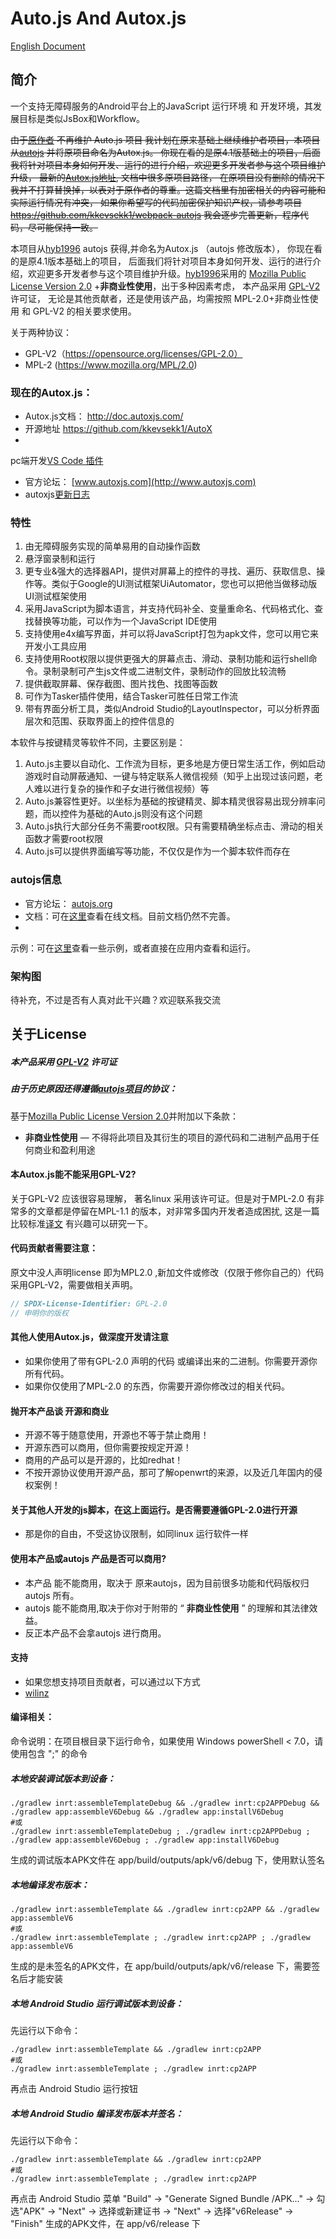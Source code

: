 # Auto.js And Autox.js

[English Document](README_en.md)

## 简介

一个支持无障碍服务的Android平台上的JavaScript 运行环境 和 开发环境，其发展目标是类似JsBox和Workflow。

~~由于[原作者](https://github.com/hyb1996) 不再维护 Auto.js 项目
我计划在原来基础上继续维护者项目，本项目从[autojs](https://github.com/hyb1996/Auto.js) 并将原项目命名为Autox.js。
你现在看的是原4.1版基础上的项目，后面我将针对项目本身如何开发、运行的进行介绍，欢迎更多开发者参与这个项目维护升级，
最新的[Autox.js地址](https://github.com/kkevsekk1/AutoX), 文档中很多原项目路径，
在原项目没有删除的情况下我并不打算替换掉，以表对于原作者的尊重。这篇文档里有加密相关的内容可能和实际运行情况有冲突，
如果你希望写的代码加密保护知识产权，请参考项目 https://github.com/kkevsekk1/webpack-autojs
我会逐步完善更新，程序代码，尽可能保持一致。~~

本项目从[hyb1996](https://github.com/hyb1996/Auto.js) autojs 获得,并命名为Autox.js （autojs 修改版本），
你现在看的是原4.1版本基础上的项目，
后面我们将针对项目本身如何开发、运行的进行介绍，欢迎更多开发者参与这个项目维护升级。[hyb1996](https://github.com/hyb1996/Auto.js)采用的
[Mozilla Public License Version 2.0](https://github.com/hyb1996/NoRootScriptDroid/blob/master/LICENSE.md)
+**非商业性使用**，出于多种因素考虑， 本产品采用 [GPL-V2](https://opensource.org/licenses/GPL-2.0) 许可证，
无论是其他贡献者，还是使用该产品，均需按照 MPL-2.0+非商业性使用 和 GPL-V2 的相关要求使用。

关于两种协议：

* GPL-V2（https://opensource.org/licenses/GPL-2.0）
* MPL-2 (https://www.mozilla.org/MPL/2.0)

### 现在的Autox.js：

* Autox.js文档： http://doc.autoxjs.com/
* 开源地址  https://github.com/kkevsekk1/AutoX
*

pc端开发[VS Code 插件](https://marketplace.visualstudio.com/items?itemName=aaroncheng.auto-js-vsce-fixed)

* 官方论坛： [www.autoxjs.com](http://www.autoxjs.com)
* autoxjs[更新日志](CHANGELOG.md)

### 特性

1. 由无障碍服务实现的简单易用的自动操作函数
2. 悬浮窗录制和运行
3. 更专业&强大的选择器API，提供对屏幕上的控件的寻找、遍历、获取信息、操作等。类似于Google的UI测试框架UiAutomator，您也可以把他当做移动版UI测试框架使用
4. 采用JavaScript为脚本语言，并支持代码补全、变量重命名、代码格式化、查找替换等功能，可以作为一个JavaScript IDE使用
5. 支持使用e4x编写界面，并可以将JavaScript打包为apk文件，您可以用它来开发小工具应用
6. 支持使用Root权限以提供更强大的屏幕点击、滑动、录制功能和运行shell命令。录制录制可产生js文件或二进制文件，录制动作的回放比较流畅
7. 提供截取屏幕、保存截图、图片找色、找图等函数
8. 可作为Tasker插件使用，结合Tasker可胜任日常工作流
9. 带有界面分析工具，类似Android Studio的LayoutInspector，可以分析界面层次和范围、获取界面上的控件信息的

本软件与按键精灵等软件不同，主要区别是：

1. Auto.js主要以自动化、工作流为目标，更多地是方便日常生活工作，例如启动游戏时自动屏蔽通知、一键与特定联系人微信视频（知乎上出现过该问题，老人难以进行复杂的操作和子女进行微信视频）等
2. Auto.js兼容性更好。以坐标为基础的按键精灵、脚本精灵很容易出现分辨率问题，而以控件为基础的Auto.js则没有这个问题
3. Auto.js执行大部分任务不需要root权限。只有需要精确坐标点击、滑动的相关函数才需要root权限
4. Auto.js可以提供界面编写等功能，不仅仅是作为一个脚本软件而存在

### autojs信息

* 官方论坛： [autojs.org](http://www.autojs.org)
* 文档：可在[这里](https://hyb1996.github.io/AutoJs-Docs/)查看在线文档。目前文档仍然不完善。
*

示例：可在[这里](https://github.com/hyb1996/NoRootScriptDroid/tree/master/app/src/main/assets/sample)查看一些示例，或者直接在应用内查看和运行。

### 架构图

待补充，不过是否有人真对此干兴趣？欢迎联系我交流

## 关于License

##### 本产品采用 [GPL-V2](https://opensource.org/licenses/GPL-2.0) 许可证

##### 由于历史原因还得遵循[autojs项目](https://github.com/hyb1996/Auto.js)的协议：

基于[Mozilla Public License Version 2.0](https://github.com/hyb1996/NoRootScriptDroid/blob/master/LICENSE.md)并附加以下条款：

* **非商业性使用** — 不得将此项目及其衍生的项目的源代码和二进制产品用于任何商业和盈利用途

#### 本Autox.js能不能采用GPL-V2?

关于GPL-V2 应该很容易理解， 著名linux 采用该许可证。但是对于MPL-2.0 有非常多的文章都是停留在MPL-1.1 的版本，对非常多国内开发者造成困扰,
这是一篇比较标准[译文](https://github.com/rachelzhang1/MPL2.0_zh-CN/blob/93d2feec60d8b0b5a54a1843c866994af4610d4f/Mozilla_Public_License_2.0_Simplified_Chinese_Reference.txt)
有兴趣可以研究一下。

#### 代码贡献者需要注意：

原文中没人声明license 即为MPL2.0 ,新加文件或修改（仅限于修你自己的）代码采用GPL-V2，需要做相关声明。

``` java
// SPDX-License-Identifier: GPL-2.0
// 申明你的版权
```

#### 其他人使用Autox.js，做深度开发请注意

* 如果你使用了带有GPL-2.0 声明的代码 或编译出来的二进制。你需要开源你所有代码。
* 如果你仅使用了MPL-2.0 的东西，你需要开源你修改过的相关代码。

#### 抛开本产品谈 开源和商业

* 开源不等于随意使用，开源也不等于禁止商用！
* 开源东西可以商用，但你需要按规定开源！
* 商用的产品可以是开源的，比如redhat！
* 不按开源协议使用开源产品，那可了解openwrt的来源，以及近几年国内的侵权案例！

#### 关于其他人开发的js脚本，在这上面运行。是否需要遵循GPL-2.0进行开源

* 那是你的自由，不受这协议限制，如同linux 运行软件一样

#### 使用本产品或autojs 产品是否可以商用?

* 本产品 能不能商用，取决于 原来autojs，因为目前很多功能和代码版权归autojs 所有。
* autojs 能不能商用,取决于你对于附带的 “ **非商业性使用** ” 的理解和其法律效益。
* 反正本产品不会拿autojs 进行商用。

#### 支持
* 如果您想支持项目贡献者，可以通过以下方式
* [wilinz](https://github.com/wilinz/Sponsor)

#### 编译相关：
命令说明：在项目根目录下运行命令，如果使用 Windows powerShell < 7.0，请使用包含 ";" 的命令

##### 本地安装调试版本到设备：
```shell
./gradlew inrt:assembleTemplateDebug && ./gradlew inrt:cp2APPDebug && ./gradlew app:assembleV6Debug && ./gradlew app:installV6Debug
#或
./gradlew inrt:assembleTemplateDebug ; ./gradlew inrt:cp2APPDebug ; ./gradlew app:assembleV6Debug ; ./gradlew app:installV6Debug
```
生成的调试版本APK文件在 app/build/outputs/apk/v6/debug 下，使用默认签名

##### 本地编译发布版本：
```shell
./gradlew inrt:assembleTemplate && ./gradlew inrt:cp2APP && ./gradlew app:assembleV6
#或
./gradlew inrt:assembleTemplate ; ./gradlew inrt:cp2APP ; ./gradlew app:assembleV6
```
生成的是未签名的APK文件，在 app/build/outputs/apk/v6/release 下，需要签名后才能安装

##### 本地 Android Studio 运行调试版本到设备：
先运行以下命令：

```shell
./gradlew inrt:assembleTemplate && ./gradlew inrt:cp2APP
#或
./gradlew inrt:assembleTemplate ; ./gradlew inrt:cp2APP
```

再点击 Android Studio 运行按钮

##### 本地 Android Studio 编译发布版本并签名：
先运行以下命令：

```shell
./gradlew inrt:assembleTemplate && ./gradlew inrt:cp2APP
#或
./gradlew inrt:assembleTemplate ; ./gradlew inrt:cp2APP
```

再点击 Android Studio 菜单 "Build" -> "Generate Signed Bundle /APK..." -> 勾选"APK" -> "Next" -> 选择或新建证书 -> "Next" -> 选择"v6Release" -> "Finish"
生成的APK文件，在 app/v6/release 下